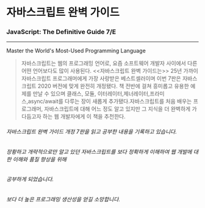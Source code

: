 # 자바스크립트 완벽 가이드

### JavaScript: The Definitive Guide 7/E

---

Master the World's Most-Used Programming Language

> 자바스크립트는 웹의 프로그래밍 언어로, 요즘 소프트웨어 개발자 사이에서 다른 어떤 언어보다도 많이 사용된다. <<자바스크립트 완벽 가이드는>> 25년 가까이 자바스크립트 프로그래머에게 가장 사랑받은 베스트셀러이며 이번 7판은 자바스크립트 2020 버전에 맞게 완전히 개정됐다. 책 전반에 걸쳐 흥미롭고 유용한 예제를 만날 수 있으며 클래스, 모듈, 이터레이터,제너레이터,프라미스,async/await를 다루는 장이 새롭게 추가됐다.자바스크립트를 처음 배우는 프로그래머, 자바스크립트에 대해 어느 정도 알고 있지만 그 지식을 더 완벽하게 가다듬고자 하는 웹 개발자에게 이 책을 추천한다.

###### 자바스크립트 완벽 가이드 개정 7판을 읽고 공부한 내용을 기록하고 있습니다.

###### 장황하고 개략적으로만 알고 있던 자바스크립트를 보다 정확하게 이해하여 웹 개발에 대한 이해와 품질 향상을 위해

###### 공부하게 되었습니다.

###### 보다 더 높은 프로그래밍 생산성을 얻길 소망합니다.
